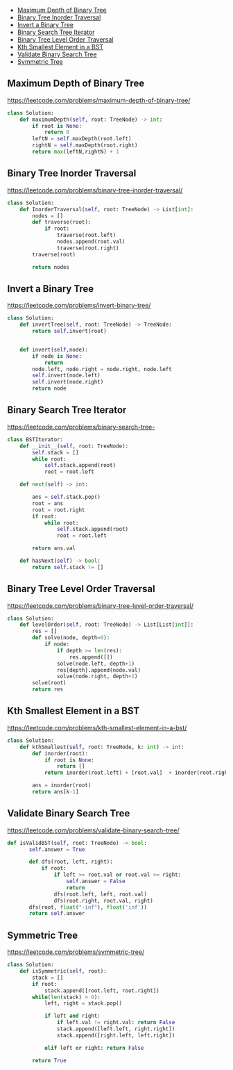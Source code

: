 + [Maximum Depth of Binary Tree](#maximum-depth-of-binary-tree)
+ [Binary Tree Inorder Traversal](#binary-tree-inorder-traversal)
+ [Invert a Binary Tree](#invert-a-binary-tree)
+ [Binary Search Tree Iterator](#binary-search-tree-iterator)
+ [Binary Tree Level Order Traversal](#binary-tree-level-order-traversal)
+ [Kth Smallest Element in a BST](#kth-smallest-element-in-a-bst)
+ [Validate Binary Search Tree](#validate-binary-search-tree)
+ [Symmetric Tree](#symmetric-tree)
## Maximum Depth of Binary Tree
https://leetcode.com/problems/maximum-depth-of-binary-tree/
```python
class Solution:
    def maximumDepth(self, root: TreeNode) -> int:
        if root is None:
            return 0
        leftN = self.maxDepth(root.left)
        rightN = self.maxDepth(root.right)
        return max(leftN,rightN) + 1
```
## Binary Tree Inorder Traversal
https://leetcode.com/problems/binary-tree-inorder-traversal/
```python
class Solution:
    def InorderTraversal(self, root: TreeNode) -> List[int]:
        nodes = []
        def traverse(root):
            if root:
                traverse(root.left)
                nodes.append(root.val)
                traverse(root.right)
        traverse(root)

        return nodes
```
## Invert a Binary Tree
https://leetcode.com/problems/invert-binary-tree/
```python
class Solution:
    def invertTree(self, root: TreeNode) -> TreeNode:
        return self.invert(root)


    def invert(self,node):
        if node is None:
            return
        node.left, node.right = node.right, node.left
        self.invert(node.left)
        self.invert(node.right)
        return node
```
## Binary Search Tree Iterator
https://leetcode.com/problems/binary-search-tree-
```python
class BSTIterator:
    def __init__(self, root: TreeNode):
        self.stack = []
        while root:
            self.stack.append(root)
            root = root.left

    def next(self) -> int:

        ans = self.stack.pop()
        root = ans
        root = root.right        
        if root:
            while root:
                self.stack.append(root)
                root = root.left

        return ans.val

    def hasNext(self) -> bool:
        return self.stack != []
```
## Binary Tree Level Order Traversal
https://leetcode.com/problems/binary-tree-level-order-traversal/
```python
class Solution:
    def levelOrder(self, root: TreeNode) -> List[List[int]]:
        res = []
        def solve(node, depth=0):
            if node:
                if depth >= len(res):
                    res.append([])
                solve(node.left, depth+1)
                res[depth].append(node.val)
                solve(node.right, depth+1)
        solve(root)
        return res
```
## Kth Smallest Element in a BST
https://leetcode.com/problems/kth-smallest-element-in-a-bst/
```python
class Solution:
    def kthSmallest(self, root: TreeNode, k: int) -> int:
        def inorder(root):
            if root is None:
                return []
            return inorder(root.left) + [root.val]  + inorder(root.right)

        ans = inorder(root)
        return ans[k-1]
```
## Validate Binary Search Tree
 https://leetcode.com/problems/validate-binary-search-tree/
 ```python
 def isValidBST(self, root: TreeNode) -> bool:
        self.answer = True

        def dfs(root, left, right):
            if root:
                if left >= root.val or root.val >= right:
                    self.answer = False
                    return
                dfs(root.left, left, root.val)
                dfs(root.right, root.val, right)
        dfs(root, float("-inf"), float('inf'))
        return self.answer
```
## Symmetric Tree
https://leetcode.com/problems/symmetric-tree/
```python
class Solution:
    def isSymmetric(self, root):
        stack = []
        if root:
            stack.append([root.left, root.right])
        while(len(stack) > 0):
            left, right = stack.pop()

            if left and right:
                if left.val != right.val: return False
                stack.append([left.left, right.right])
                stack.append([right.left, left.right])

            elif left or right: return False

        return True
```

